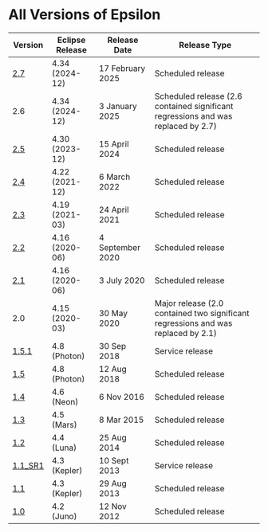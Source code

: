 # All Versions of Epsilon

| Version             | Eclipse Release | Release Date | Release Type       |
| ------------------- | --------------- | ------------ | ------------------ |
[2.7](../../download) | 4.34 (2024-12) | 17 February 2025 | Scheduled release
2.6 | 4.34 (2024-12) | 3 January 2025 | Scheduled release (2.6 contained significant regressions and was replaced by 2.7)
[2.5](../2.5) | 4.30 (2023-12)  | 15 April 2024  | Scheduled release
[2.4](../2.4) | 4.22 (2021-12)  | 6 March 2022  | Scheduled release
[2.3](../2.3) | 4.19 (2021-03)  | 24 April 2021  | Scheduled release
[2.2](../2.2) | 4.16 (2020-06)  | 4 September 2020  | Scheduled release
[2.1](../2.1) | 4.16 (2020-06)  | 3 July 2020  | Scheduled release
2.0 | 4.15 (2020-03)  | 30 May 2020  | Major release (2.0 contained two significant regressions and was replaced by 2.1)
[1.5.1](../1.x)       | 4.8 (Photon) 	  | 30 Sep 2018  | Service release
[1.5](../1.x)         | 4.8 (Photon)    | 12 Aug 2018  | Scheduled release
[1.4](../1.x)         | 4.6 (Neon) 	  | 6 Nov 2016  | Scheduled release
[1.3](../1.x)         | 4.5 (Mars) 	  | 8 Mar 2015   | Scheduled release
[1.2](../1.x)         | 4.4 (Luna) 	  | 25 Aug 2014  | Scheduled release
[1.1_SR1](../1.x)     | 4.3 (Kepler) 	  |10 Sept 2013  | Service release
[1.1](../1.x)         | 4.3 (Kepler) 	  | 29 Aug 2013  | Scheduled release
[1.0](../1.x) 	      | 4.2 (Juno) 	  | 12 Nov 2012  | Scheduled release